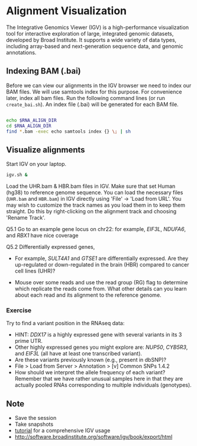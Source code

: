 # Alignment Visualization
The Integrative Genomics Viewer (IGV) is a high-performance visualization tool for interactive exploration of large, integrated genomic datasets, developed by Broad Institute. It supports a wide variety of data types, including array-based and next-generation sequence data, and genomic annotations. 

## Indexing BAM (.bai)
Before we can view our alignments in the IGV browser we need to index our BAM files. We will use samtools index for this purpose. For convenience later, index all bam files. Run the following command lines (or run `create_bai.sh`). An index file (.bai) will be generated for each BAM file.

```bash

echo $RNA_ALIGN_DIR
cd $RNA_ALIGN_DIR
find *.bam -exec echo samtools index {} \; | sh

```

## Visualize alignments
Start IGV on your laptop.

```bash
igv.sh &
```

Load the UHR.bam & HBR.bam files in IGV. Make sure that set Human (hg38) to reference genome sequence. You can load the necessary files (`UHR.bam` and `HBR.bam`) in IGV directly using 'File' -> 'Load from URL'. You may wish to customize the track names as you load them in to keep them straight. Do this by right-clicking on the alignment track and choosing 'Rename Track'.

Q5.1 Go to an example gene locus on chr22: for example, *EIF3L*, *NDUFA6*, and *RBX1* have nice coverage

Q5.2 Differentially expressed genes,
- For example, *SULT4A1* and *GTSE1* are differentially expressed. Are they up-regulated or down-regulated in the brain (HBR) compared to cancer cell lines (UHR)?

- Mouse over some reads and use the read group (RG) flag to determine which replicate the reads come from. What other details can you learn about each read and its alignment to the reference genome.

### Exercise

Try to find a variant position in the RNAseq data:
- HINT: *DDX17* is a highly expressed gene with several variants in its 3 prime UTR.
- Other highly expressed genes you might explore are: *NUP50*, *CYB5R3*, and *EIF3L* (all have at least one transcribed variant).
- Are these variants previously known (e.g., present in dbSNP)?
- File > Load from Server > Annotation > [v] Common SNPs 1.4.2
- How should we interpret the allele frequency of each variant? Remember that we have rather unusual samples here in that they are actually pooled RNAs corresponding to multiple individuals (genotypes).

## Note
- Save the session
- Take snapshots
- [tutorial](https://github.com/griffithlab/rnaseq_tutorial/wiki/IGV-Tutorial) for a comprehensive IGV usage
- http://software.broadinstitute.org/software/igv/book/export/html
